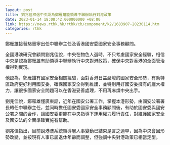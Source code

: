 ```yaml
---
layout: post
title: 劉兆佳相信中央認為鄭雁雄能領導中聯辦執行對港政策
date: 2023-01-14 18:08:42.000000000 +08:00
link: https://news.rthk.hk/rthk/ch/component/k2/1683907-20230114.htm
categories: rthk
---
```


鄭雁雄接替駱惠寧出任中聯辦主任及香港國安委國家安全事務顧問。

全國港澳研究會顧問劉兆佳說，中央在物色人選時，不只考慮國家安全經驗，相信中央是認為鄭雁雄有助領導中聯辦執行中央對港政策，確保中央對香港的全面管治權得到實現。

他認為，鄭雁雄有國家安全相關經驗，面對香港日益嚴峻的國家安全形勢，有助特區政府更好利用國安委，確保國家安全得到維護，並特別用好國安委擁有的龐大權力，讓很多國家安全問題可以在香港妥善處理，不用再麻煩中央出手。

劉兆佳說，鄭雁雄懂廣東話，近年在國安公署工作，掌握本港形勢，由國安公署署長轉任中聯辦主任，並同時擔任國安委國家安全事務顧問後，有助於國安委與國安公署之間的合作，讓國安委更能在中央指導下運用權力履行責任，對維護國家安全及國安法的全面準確實施有幫助。

劉兆佳指出，目前說港澳系統領導層人事變動已結束是言之過早，因為中央會因形勢改變，並按現有人事已屆退休年齡而調整，但強調中央對港政策已相當定型。
